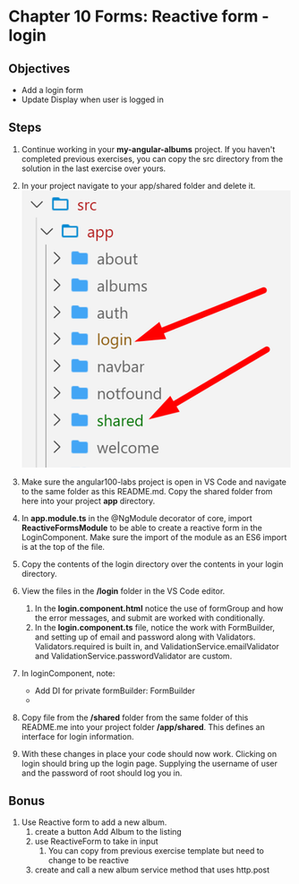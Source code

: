 # Chapter 10 Forms: Reactive form - login

## Objectives

- Add a login form
- Update Display when user is logged in

## Steps

1. Continue working in your **my-angular-albums** project. If you haven't completed previous exercises, you can copy the src directory from the solution in the last exercise over yours.

1. In your project navigate to your app/shared folder and delete it.
   ![](../screenshots/2-delete-shared-folder.png)


2. Make sure the angular100-labs project is open in VS Code and navigate to the same folder as this README.md. Copy the shared folder from here into your project **app** directory.
   
3. In **app.module.ts** in the @NgModule decorator of core, import **ReactiveFormsModule** to be able to create a reactive form in the LoginComponent. Make sure the import of the module as an ES6 import is at the top of the file.

4. Copy the contents of the login directory over the contents in your login directory.
   
5. View the files in the **/login** folder in the VS Code editor. 
    1. In the **login.component.html** notice the use of formGroup and how the error messages, and submit are worked with conditionally.
    2. In the **login.component.ts** file, notice the work with FormBuilder, and setting up of email and password along with Validators. Validators.required is built in, and ValidationService.emailValidator and ValidationService.passwordValidator are custom. 

6. In loginComponent, note:
   * Add DI for private formBuilder: FormBuilder
   * 


7. Copy file from the **/shared** folder from the same folder of this README.me into your project folder **/app/shared**.   This defines an interface for login information.

8.  With these changes in place your code should now work. Clicking on login should bring up the login page. Supplying the username of user and the password of root should log you in. 

## Bonus
1.  Use Reactive form to add a new album. 
    1.  create a button Add Album to the listing
    2.  use ReactiveForm to take in input
        1.  You can copy from previous exercise template but need to change to be reactive
    3.  create and call a new album service method that uses http.post
   